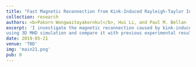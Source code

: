 ```yaml
---
title: "Fast Magnetic Reconnection from Kink-Induced Rayleigh-Taylor Instability"
collection: research
authors: <b>Pakorn Wongwaitayakornkul</b>, Hui Li, and Paul M. Bellan
excerpt: 'I investigate the magnetic reconnection caused by kink-induced Rayleigh-Taylor instability
using 3D MHD simulation and compare it with previous experimental results.'
date: 2019-05-21
venue: 'TBD'
img: 'main21.png'
pub: 0
---
```

